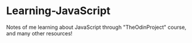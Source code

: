 # Learning-JavaScript
Notes of me learning about JavaScript through "TheOdinProject" course, and many other resources! 
